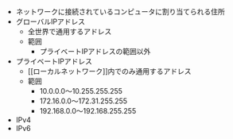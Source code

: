 - ネットワークに接続されているコンピュータに割り当てられる住所
- グローバルIPアドレス
	- 全世界で通用するアドレス
	- 範囲
		- プライベートIPアドレスの範囲以外
- プライベートIPアドレス
	- [[ローカルネットワーク]]内でのみ通用するアドレス
	- 範囲
		- 10.0.0.0～10.255.255.255  
		- 172.16.0.0～172.31.255.255  
		- 192.168.0.0～192.168.255.255
- IPv4
- IPv6